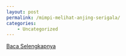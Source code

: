 ```yaml
---
layout: post
permalink: /mimpi-melihat-anjing-serigala/
categories:
    - Uncategorized
---
```


[Baca Selengkapnya](/01)